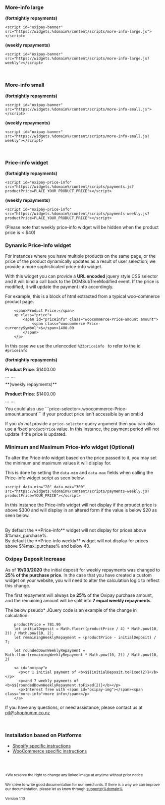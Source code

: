 ### More-info large
**(fortnightly repayments)**
<script id="moreInfoLarge" src="https://widgets.%domain%/content/scripts/more-info-large.js"></script>
```
<script id="oxipay-banner" src="https://widgets.%domain%/content/scripts/more-info-large.js"></script>
```
**(weekly repayments)**
<script id="moreInfoLarge" src="https://widgets.%domain%/content/scripts/more-info-large.js?weekly"></script>
```
<script id="oxipay-banner" src="https://widgets.%domain%/content/scripts/more-info-large.js?weekly"></script>
```
<br/>

### More-info small
**(fortnightly repayments)**
<script id="moreInfoSmall" src="https://widgets.%domain%/content/scripts/more-info-small.js"></script>
```
<script id="oxipay-banner" src="https://widgets.%domain%/content/scripts/more-info-small.js"></script>
```
**(weekly repayments)**
<script id="moreInfoSmall" src="https://widgets.%domain%/content/scripts/more-info-small.js?weekly"></script>
```
<script id="oxipay-banner" src="https://widgets.%domain%/content/scripts/more-info-small.js?weekly"></script>
```
<br>

### Price-info widget

**(fortnightly repayments)**
<script id="oxipay-price-info" src="https://widgets.%domain%/content/scripts/payments.js?productPrice=100"></script>
```
<script id="oxipay-price-info" src="https://widgets.%domain%/content/scripts/payments.js?productPrice=PLACE_YOUR_PRODUCT_PRICE"></script>
```

**(weekly repayments)**
<script id="oxipay-price-info" src="https://widgets.%domain%/content/scripts/payments-weekly.js?productPrice=100"></script>
```
<script id="oxipay-price-info" src="https://widgets.%domain%/content/scripts/payments-weekly.js?productPrice=PLACE_YOUR_PRODUCT_PRICE"></script>
```
(Please note that weekly price-info widget will be hidden when the product price is < $40)
<br>

### Dynamic Price-info widget

For instances where you have multiple products on the same page, or the price of the product dynamically updates as a result of user selection; we provide a more sophisticated price-info widget. 

With this widget you can provide a **URL encoded** jquery style CSS selector and it will bind a call back to the DOMSubTreeModified event. If the price is modified, it will update the payment info accordingly. 

For example, this is a block of html extracted from a typical woo-commerce product page. 

```
    <span>Product Price:</span>
    <p class="price">
        <span id="priceinfo" class="woocommerce-Price-amount amount">
            <span class="woocommerce-Price-currencySymbol">$</span>1400.00
        </span>
    </p>
```

In this case we use the urlencoded ```%23priceinfo ``` to refer to the id ```#priceinfo```

**(fortnightly repayments)**
<p class="price">
    <span><strong>Product Price</strong>:</span>
    <span id="priceinfo" class="woocommerce-Price-amount amount">
        <span class="woocommerce-Price-currencySymbol">$</span>1400.00
    </span>
</p>
<script class="oxipay-price-info" id="my-id" src="https://widgets.%domain%/content/scripts/payments.js?price-selector=%23priceinfo"></script>
```
<script class="oxipay-price-info" id="my-id" src="https://widgets.%domain%/content/scripts/payments.js?price-selector=%23priceinfo"></script>
```
<br>
**(weekly repayments)**
<p class="price">
    <span><strong>Product Price</strong>:</span>
    <span id="priceinfo2" class="woocommerce-Price-amount amount">
        <span class="woocommerce-Price-currencySymbol">$</span>1400.00
    </span>
</p>
<script class="oxipay-price-info" id="my-id" src="https://widgets.%domain%/content/scripts/payments-weekly.js?price-selector=%23priceinfo2"></script>
```
<script class="oxipay-price-info" id="my-id" src="https://widgets.%domain%/content/scripts/payments-weekly.js?price-selector=%23priceinfo2"></script>
```
<br>
You could also use ```price-selector=.woocommerce-Price-amount.amount``` if your product price isn't accessible by an xml:id 

If you *do not* provide a ```price-selector``` query argument then you can also use a fixed  ```productPrice``` value. In this instance, the payment period will not update if the price is updated.

### Minimum and Maximum Price-info widget (Optional)

To alter the Price-info widget based on the price passed to it, you may set the minimum and maximum values it will display for.

This is done by setting the ```data-min``` and ```data-max``` fields when calling the Price-info widget script as seen below.
```
<script data-min="20" data-max="300" src="https://widgets.%domain%/content/scripts/payments-weekly.js?productPrice=YOUR_PRICE"></script>
```
In this instance the Price-info widget will not display if the proudct price is above $300 and will display in an altered form if the value is below $20 as seen below.

<script data-min="20" data-max="300" src="https://widgets.%domain%/content/scripts/payments.js?productPrice=0"></script>
<br>
By default the **Price-info** widget will not display for prices above $%max_purchase%.
<br>
By default the **Price-info weekly** widget will not display for prices above $%max_purchase% and below 40.
<br/>

### Oxipay Deposit Increase

As of **19/03/2020** the initial deposit for weekly repayments was changed to **25% of the purchase price**.
In the case that you have created a custom widget on your website, you will need to alter the calculation logic to reflect this change.

The first repayment will always be **25%** of the Oxipay purchase amount, and the remaining amount will be split into **7 equal weekly repayments**.

The below pseudo* JQuery code is an example of the change in calculation:
```
    productPrice = 781.90
    let initialDeposit = Math.floor((productPrice / 4) * Math.pow(10, 2)) / Math.pow(10, 2);
    let remainingWeeklyRepayment = (productPrice - initialDeposit) / 7;

    let roundedDownWeeklyRepayment = Math.floor(remainingWeeklyRepayment * Math.pow(10, 2)) / Math.pow(10, 2)

    <a id="oxipay">
      <p>or 1 initial payment of <b>$${initialDeposit.toFixed(2)}</b></p>
      <p>and 7 weekly payments of <b>$${roundedDownWeeklyRepayment.toFixed(2)}</b></p>
      <p>Interest free with <span id="oxipay-img"></span><span class="more-info">more info</span></p>
    </a>
```
If you have any questions, or need assistance, please contact us at <a href = "mailto:pit@shophumm.co.nz">pit@shophumm.co.nz</a>

<br>

<div class="panel panel-primary">
  <div class="panel-heading">
    <h3 class="panel-title">Installation based on Platforms</h3>
  </div>
  <div class="panel-body">
<ul>
  <li><a href="../../price-info/shopify">Shopify specific instructions</a></li>
  <li><a href="../../price-info/woocommerce">WooCommerce specific instructions</a></li>
</ul>
  </div>
</div>

<br/><br/>

<small>*We reserve the right to change any linked image at anytime without prior notice</small>
<br/><br/>
<small>We strive to write good documentation for our merchants. If there is a way we can improve our documentation, please let us know through <a href="mailto:support@%domain%?Subject=Oxipay Documentation">support@%domain%</a></small>
<br>
<br>
<small>Version 1.10</small>
